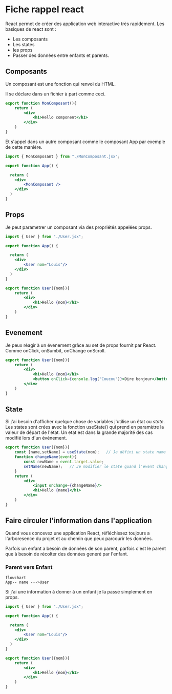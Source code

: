
# Fiche rappel react
React permet de créer des application web interactive très rapidement.
Les basiques de react sont :
- Les composants
- Les states
- les props
- Passer des données entre enfants et parents.

## Composants
Un composant est une fonction qui renvoi du HTML.

Il se déclare dans un fichier à part comme ceci.

```jsx
export function MonComposant(){
    return (
        <div>
            <h1>Hello component</h1>
        </div>
    )
}
```

Et s'appel dans un autre composant comme le composant App par exemple de cette manière.
```jsx
import { MonComposant } from "./MonComposant.jsx";

export function App() {

  return (
    <div>
        <MonComposant />
    </div>
  )
}
```

## Props
Je peut parametrer un composant via des propriétés appelées props.
```jsx
import { User } from "./User.jsx";

export function App() {

  return (
    <div>
        <User nom="Louis"/>
    </div>
  )
}
```

```jsx
export function User({nom}){
    return (
        <div>
            <h1>Hello {nom}</h1>
        </div>
    )
}
```

## Evenement
Je peux réagir à un évenement grâce au set de props fournit par React. Comme onClick, onSumbit, onChange onScroll.
```jsx
export function User({nom}){
    return (
        <div>
            <h1>Hello {nom}</h1>
            <button onClick={console.log("Coucou")}>Dire bonjour</button>
        </div>
    )
}
```

## State
Si j'ai besoin d'afficher quelque chose de variables j'utilise un êtat ou *state*.
Les states sont crées avec la fonction useState() qui prend en paramètre la valeur de départ de l'état.
Un etat est dans la grande majorité des cas modifié lors d'un événement.

```jsx
export function User({nom}){
    const [name,setName] = useState(nom);   // Je défini un state name
    function changeName(event){
        const newName = event.target.value;
        setName(newName);   // Je modifier le state quand l'event change apparait
    }
    return (
        <div>
            <input onChange={changeName}/>
            <h1>Hello {name}</h1>
        </div>
    )
}
```

## Faire circuler l'information  dans l'application
Quand vous concevez une application React, réfléchissez toujours a l'arboresence du projet et au chemin que peux parcourir les données.

Parfois un enfant a besoin de données de son parent, parfois c'est le parent que à besoin de récolter des données generé par l'enfant.

### Parent vers Enfant
```mermaid
flowchart
App-- name --->User
```
Si j'ai une information à donner à un enfant je la passe simplement en props.
```jsx
import { User } from "./User.jsx";

export function App() {

  return (
    <div>
        <User nom="Louis"/>
    </div>
  )
}
```

```jsx
export function User({nom}){
    return (
        <div>
            <h1>Hello {nom}</h1>
        </div>
    )
}
```
